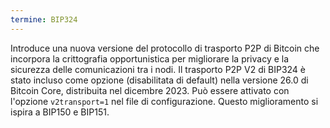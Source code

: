 ```yaml
---
termine: BIP324
---
```


Introduce una nuova versione del protocollo di trasporto P2P di Bitcoin che incorpora la crittografia opportunistica per migliorare la privacy e la sicurezza delle comunicazioni tra i nodi. Il trasporto P2P V2 di BIP324 è stato incluso come opzione (disabilitata di default) nella versione 26.0 di Bitcoin Core, distribuita nel dicembre 2023. Può essere attivato con l'opzione `v2transport=1` nel file di configurazione. Questo miglioramento si ispira a BIP150 e BIP151.